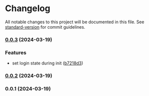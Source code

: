 # Changelog

All notable changes to this project will be documented in this file. See [standard-version](https://github.com/conventional-changelog/standard-version) for commit guidelines.

### [0.0.3](https://github.com/Geo25rey/magic-link-popup-react/compare/v0.0.2...v0.0.3) (2024-03-19)


### Features

* set login state during init ([b7218d3](https://github.com/Geo25rey/magic-link-popup-react/commit/b7218d30bd216363be57d15ede5f3d1c7d53d2cf))

### [0.0.2](https://github.com/Geo25rey/magic-link-popup-react/compare/v0.0.1...v0.0.2) (2024-03-19)

### 0.0.1 (2024-03-19)
